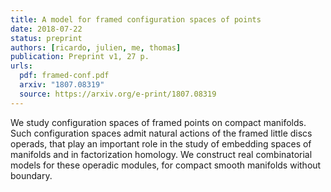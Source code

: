 ```yaml
---
title: A model for framed configuration spaces of points
date: 2018-07-22
status: preprint
authors: [ricardo, julien, me, thomas]
publication: Preprint v1, 27 p.
urls:
  pdf: framed-conf.pdf
  arxiv: "1807.08319"
  source: https://arxiv.org/e-print/1807.08319
---
```


We study configuration spaces of framed points on compact manifolds. Such configuration spaces admit natural actions of the framed little discs operads, that play an important role in the study of embedding spaces of manifolds and in factorization homology. We construct real combinatorial models for these operadic modules, for compact smooth manifolds without boundary.
